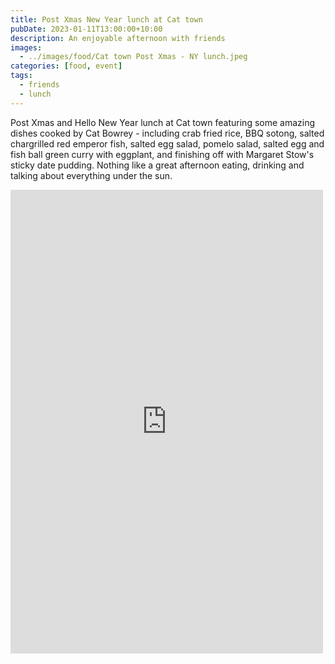 ```yaml
---
title: Post Xmas New Year lunch at Cat town
pubDate: 2023-01-11T13:00:00+10:00
description: An enjoyable afternoon with friends
images:
  - ../images/food/Cat town Post Xmas - NY lunch.jpeg
categories: [food, event]
tags:
  - friends
  - lunch
---
```


Post Xmas and Hello New Year lunch at Cat town featuring some amazing dishes cooked by Cat Bowrey - including crab fried rice, BBQ sotong, salted chargrilled red emperor fish, salted egg salad, pomelo salad, salted egg and fish ball green curry with eggplant, and finishing off with Margaret Stow's sticky date pudding. Nothing like a great afternoon eating, drinking and talking about everything under the sun.

<iframe src="https://www.facebook.com/plugins/post.php?href=https%3A%2F%2Fwww.facebook.com%2Fchris1.tham%2Fposts%2Fpfbid02s7bywGqqoD8YN5CHKJ9pAr2ZCd5PqPSDZpwxVTmapQFg6iBymAJzTbbU7Drb5CYXl&show_text=true&width=500" width="500" height="742" style="border:none;overflow:hidden" scrolling="no" frameborder="0" allowfullscreen="true" allow="autoplay; clipboard-write; encrypted-media; picture-in-picture; web-share"></iframe>
